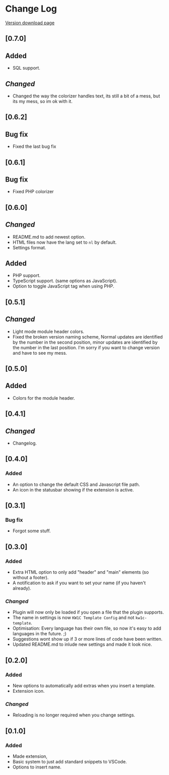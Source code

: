 # Change Log
[Version download page](https://marketplace.visualstudio.com/items?itemName=JoeryMunninghoff.kw1c-template)

## [0.7.0]
## **Added**
- SQL support.

## ***Changed***
- Changed the way the colorizer handles text, its still a bit of a mess, but its my mess, so im ok with it.

## [0.6.2]
## **Bug fix**
- Fixed the last bug fix

## [0.6.1]
## **Bug fix**
- Fixed PHP colorizer

## [0.6.0]
## ***Changed***
- README.md to add newest option.
- HTML files now have the lang set to `nl` by default.
- Settings format.

## **Added**
- PHP support.
- TypeScript support. (same options as JavaScript).
- Option to toggle JavaScript tag when using PHP.

## [0.5.1]
## ***Changed***
- Light mode module header colors.
- Fixed the broken version naming scheme, Normal updates are identified by the number in the second position, minor updates are identified by the number in the last position. I'm sorry if you want to change version and have to see my mess.

## [0.5.0]
## **Added**
- Colors for the module header.

## [0.4.1]
## ***Changed***
- Changelog.

## [0.4.0]
### **Added**
- An option to change the default CSS and Javascript file path.
- An icon in the statusbar showing if the extension is active.


## [0.3.1]
### **Bug fix**
- Forgot some stuff.

## [0.3.0]
### **Added**
- Extra HTML option to only add "header" and "main" elements (so without a footer).
- A notification to ask if you want to set your name (if you haven't already).

### ***Changed***
- Plugin will now only be loaded if you open a file that the plugin supports.
- The name in settings is now `KW1C Template Config` and not `kw1c-template`.
- Optimisation: Every language has their own file, so now it's easy to add languages in the future. ;)
- Suggestions wont show up if 3 or more lines of code have been written.
- Updated README.md to inlude new settings and made it look nice.

## [0.2.0]
### **Added**
- New options to automatically add extras when you insert a template.
- Extension icon.

### ***Changed***
- Reloading is no longer required when you change settings.

## [0.1.0]
### **Added**
- Made extension,
- Basic system to just add standard snippets to VSCode.
- Options to insert name.